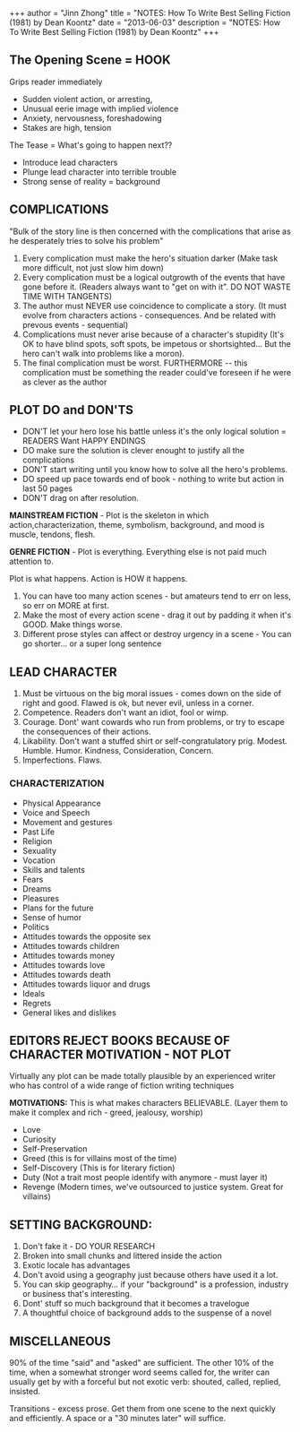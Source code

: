 +++
author = "Jinn Zhong"
title = "NOTES: How To Write Best Selling Fiction (1981) by Dean Koontz"
date = "2013-06-03"
description = "NOTES: How To Write Best Selling Fiction (1981) by Dean Koontz"
+++

## The Opening Scene = HOOK
Grips reader immediately 
* Sudden violent action, or arresting, 
* Unusual eerie image with implied violence
* Anxiety, nervousness, foreshadowing
* Stakes are high, tension

The Tease = What's going to happen next??
* Introduce lead characters
* Plunge lead character into terrible trouble
* Strong sense of reality = background

## COMPLICATIONS
"Bulk of the story line is then concerned with the complications
that arise as he desperately tries to solve his problem"

1. Every complication must make the hero's situation darker (Make task more difficult, not just slow him down)
2. Every complication must be a logical outgrowth of the events that have gone before it. (Readers always want to "get on with it". DO NOT WASTE TIME WITH TANGENTS)
3. The author must NEVER use coincidence to complicate a story. (It must evolve from characters actions - consequences. And be related with prevous events - sequential)
4. Complications must never arise because of a character's stupidity (It's OK to have blind spots, soft spots, be impetous or shortsighted... But the hero can't walk into problems like a moron).
5. The final complication must be worst. FURTHERMORE -- this complication must be something the reader could've foreseen if he were as clever as the author

## PLOT DO and DON'TS

* DON'T let your hero lose his battle unless it's the only logical solution = READERS Want HAPPY ENDINGS
* DO make sure the solution is clever enought to justify all the complications
* DON'T start writing until you know how to solve all the hero's problems.
* DO speed up pace towards end of book - nothing to write but action in last 50 pages
* DON'T drag on after resolution.

**MAINSTREAM FICTION** - Plot is the skeleton in which action,characterization, theme, symbolism, background, and mood is muscle, tendons, flesh.

**GENRE FICTION** - Plot is everything. Everything else is not paid much attention to.

Plot is what happens. Action is HOW it happens.

1. You can have too many action scenes - but amateurs tend to err on less, so err on MORE at first.
2. Make the most of every action scene  - drag it out by padding it when it's GOOD. Make things worse.
3. Different prose styles can affect or destroy urgency in a scene - You can go shorter… or a super long sentence

## LEAD CHARACTER
1. Must be virtuous  on the big moral issues - comes down on the side of right and good. Flawed is ok, but never evil, unless in a corner.
2. Competence. Readers don't want an idiot, fool or wimp.
3. Courage. Dont' want cowards who run from problems, or try to escape the consequences of their actions.
4. Likability. Don't want a stuffed shirt or self-congratulatory prig. Modest. Humble. Humor. Kindness, Consideration, Concern.
5. Imperfections. Flaws.

### CHARACTERIZATION
- Physical Appearance
- Voice and Speech
- Movement and gestures
- Past Life
- Religion
- Sexuality
- Vocation
- Skills and talents
- Fears
- Dreams
- Pleasures
- Plans for the future
- Sense of humor
- Politics
- Attitudes towards the opposite sex
- Attitudes towards children
- Attitudes towards money
- Attitudes towards love
- Attitudes towards death
- Attitudes towards liquor and drugs
- Ideals
- Regrets
- General likes and dislikes

## EDITORS REJECT BOOKS BECAUSE OF CHARACTER MOTIVATION - NOT PLOT
Virtually any plot can be made totally plausible by an experienced writer who has control of a wide range of fiction writing techniques

**MOTIVATIONS:** This is what makes characters BELIEVABLE. (Layer them to make it complex and rich - greed, jealousy, worship)

* Love
* Curiosity
* Self-Preservation
* Greed (this is for villains most of the time)
* Self-Discovery (This is for literary fiction)
* Duty (Not a trait most people identify with  anymore - must layer it)
* Revenge (Modern times, we've outsourced to justice system. Great for villains)

## SETTING BACKGROUND:
1. Don't fake it - DO YOUR RESEARCH
2. Broken into small chunks and littered inside the action
3. Exotic locale has advantages
4. Don't avoid using a geography just because others have used it a lot.
5. You can skip geography… if your "background" is a profession, industry or business that's interesting.
6. Dont' stuff so much background that it becomes a travelogue
7. A thoughtful choice of background adds to the suspense of a novel

## MISCELLANEOUS
90% of the time "said" and "asked" are sufficient. The other 10% of the time, when a somewhat stronger word seems called for, the writer can usually get by with a forceful but not exotic verb: shouted, called, replied, insisted.

Transitions  - excess prose. Get them from one scene to the next quickly and efficiently. A space or a "30 minutes later" will suffice.



